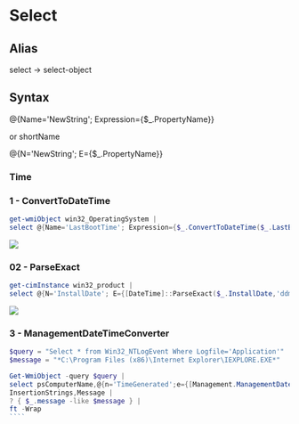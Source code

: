 # Select

## Alias
select -> select-object

## Syntax
@{Name='NewString'; Expression={$_.PropertyName}}

or shortName

@{N='NewString'; E={$_.PropertyName}}

### Time
### 1 - ConvertToDateTime
````PowerShell
get-wmiObject win32_OperatingSystem |
select @{Name='LastBootTime'; Expression={$_.ConvertToDateTime($_.LastBootUpTime)}}
````
[<img src="https://i.imgur.com/D6oyzE0.png">](https://i.imgur.com/D6oyzE0.png)

### 02 - ParseExact
````PowerShell
get-cimInstance win32_product |
select @{N='InstallDate'; E={[DateTime]::ParseExact($_.InstallDate,'ddmmyyyy',$null)}}
````
[<img src="https://i.imgur.com/Ozf3pmu.png">](https://i.imgur.com/Ozf3pmu.png)

### 3 - ManagementDateTimeConverter
`````powershell
$query = "Select * from Win32_NTLogEvent Where Logfile='Application'"
$message = "*C:\Program Files (x86)\Internet Explorer\IEXPLORE.EXE*"

Get-WmiObject -query $query | 
select psComputerName,@{n='TimeGenerated';e={[Management.ManagementDateTimeConverter]::ToDateTime($_.timeGenerated)}},` 
InsertionStrings,Message | 
? { $_.message -like $message } |
ft -Wrap
````
